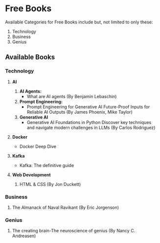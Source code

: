 # Free Books
Available Categories for Free Books include but, not limited to only these:

1. Technology
2. Business
3. Genius

## Available Books

### Technology
1. __AI__

    1. __AI Agents:__
        - What are AI agents (By Benjamin Lebaschin)
    2. __Prompt Engineering:__
        - Prompt Engineering for Generative AI Future-Proof Inputs for Reliable Al Outputs (By James Phoenix, Mike Taylor)
    3. __Generative AI__
        - Generative AI Foundations in Python Discover key techniques and navigate modern challenges in LLMs (By Carlos Rodriguez)

2. __Docker__

    - Docker Deep Dive

3. __Kafka__

    - Kafka: The definitive guide

4. __Web Development__

    1. HTML & CSS (By Jon Duckett)

### Business
1. The Almanack of Naval Ravikant (By Eric Jorgenson)


### Genius

1. The creating brain-The neuroscience of genius (By Nancy C. Andreasen)